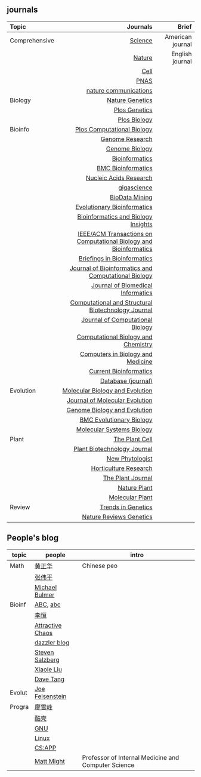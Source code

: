 ## journals
|Topic|Journals|Brief|
|:-----------------|-------:|----:|
  |Comprehensive|[Science](https://www.sciencemag.org/)|American journal|
  |             |[Nature](https://www.nature.com/)     |English journal |
  |             |[Cell](https://www.cell.com/cell/home)|                |
  |             |[PNAS](https://www.pnas.org/)         |                |
  |             |[nature communications](https://www.nature.com/ncomms/)||
  |Biology      |[Nature Genetics](https://www.nature.com/ng/)||
  |             |[Plos Genetics](https://journals.plos.org/plosgenetics/)||
  |             |[Plos Biology](https://journals.plos.org/plosbiology/)||
  |Bioinfo         |[Plos Computational Biology](https://journals.plos.org/ploscompbiol/)||
  |                |[Genome Research](https://genome.cshlp.org/)||
  |                |[Genome Biology](https://genomebiology.biomedcentral.com/)||
  |                |[Bioinformatics](https://academic.oup.com/bioinformatics)||
  |                |[BMC Bioinformatics](https://bmcbioinformatics.biomedcentral.com/)||
  |                |[Nucleic Acids Research](https://academic.oup.com/nar)||
  |                |[gigascience](https://academic.oup.com/gigascience)||
  |                |[BioData Mining](https://biodatamining.biomedcentral.com/)||
  |                |[Evolutionary Bioinformatics](https://journals.sagepub.com/home/evb)||
  |                |[Bioinformatics and Biology Insights](https://journals.sagepub.com/home/bbi)||
  |                |[IEEE/ACM Transactions on Computational Biology and Bioinformatics](https://www.computer.org/csdl/journal/tb)||
  |                |[Briefings in Bioinformatics](https://academic.oup.com/bib)||
  |                |[Journal of Bioinformatics and Computational Biology](https://www.worldscientific.com/worldscinet/jbcb)||
  |                |[Journal of Biomedical Informatics](https://www.sciencedirect.com/journal/journal-of-biomedical-informatics)||
  |                |[Computational and Structural Biotechnology Journal](https://www.sciencedirect.com/journal/computational-and-structural-biotechnology-journal)||
  |                |[Journal of Computational Biology](https://home.liebertpub.com/publications/journal-of-computational-biology/31)||
  |                |[Computational Biology and Chemistry](https://www.sciencedirect.com/journal/computational-biology-and-chemistry)||
  |                |[Computers in Biology and Medicine](https://www.sciencedirect.com/journal/computers-in-biology-and-medicine)||
  |                |[Current Bioinformatics](https://benthamscience.com/public/journals/current-bioinformatics)||
  |                |[Database (journal)](https://academic.oup.com/database)||
  |Evolution       |[Molecular Biology and Evolution](https://academic.oup.com/mbe)||
  |                |[Journal of Molecular Evolution](https://www.springer.com/journal/239)||
  |                |[Genome Biology and Evolution](https://academic.oup.com/gbe/)||
  |                |[BMC Evolutionary Biology](https://bmcevolbiol.biomedcentral.com/)||
  |                |[Molecular Systems Biology](https://www.embopress.org/journal/17444292)||
  |Plant           |[The Plant Cell](http://www.plantcell.org/)||
  |                |[Plant Biotechnology Journal](https://onlinelibrary.wiley.com/journal/14677652)||
  |                |[New Phytologist](https://nph.onlinelibrary.wiley.com/journal/14698137)||
  |                |[Horticulture Research](http://hortres.com/)||
  |                |[The Plant Journal](https://onlinelibrary.wiley.com/journal/1365313x)||
  |                |[Nature Plant](https://www.nature.com/nplants/)||
  |                |[Molecular Plant](https://www.cell.com/molecular-plant/home)||
  |Review          |[Trends in Genetics](https://www.cell.com/trends/genetics/home)||
  |                |[Nature Reviews Genetics](https://www.nature.com/nrg/)||

## People's blog
topic |  people | intro
----- |  ------ | ------
Math | [黄正华](http://aff.whu.edu.cn/huangzh/) | Chinese peo
  |    |  [张伟平](http://staff.ustc.edu.cn/~zwp/) |
  |    |  [Michael Bulmer](http://michaelbulmer.com/) |
Bioinf | [ABC](http://abc.gao-lab.org/), [abc](https://bigd.big.ac.cn/education/courses/abc/) |
  |    | [李恒](http://www.liheng.org/) |
  |     | [Attractive Chaos](https://attractivechaos.wordpress.com/) |
  |     | [dazzler blog](https://dazzlerblog.wordpress.com/) |
  |     | [Steven Salzberg](http://genome.fieldofscience.com/)
  |     | [Xiaole Liu](https://www.longwoodgenomics.org/)
  |     | [Dave Tang](https://davetang.org/muse/)
Evolut | [Joe Felsenstein](https://evolution.genetics.washington.edu/felsenstein.html) |
Progra | [廖雪峰](https://www.liaoxuefeng.com/) |
 |     | [酷壳](https://coolshell.cn/) |
 |     | [GNU](https://www.gnu.org/) |
 |     | [Linux](https://www.linux.org/) |
 |     | [CS:APP](http://yiligong.org/csapp3e/) | 
 |     | [Matt Might](http://matt.might.net/articles/) | Professor of Internal Medicine and Computer Science
